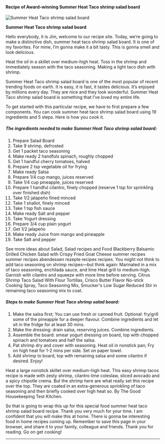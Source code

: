             

#### Recipe of Award-winning Summer Heat Taco shrimp salad board

![Summer Heat Taco shrimp salad board](https://img-global.cpcdn.com/recipes/9c6b0598b385940e/751x532cq70/summer-heat-taco-shrimp-salad-board-recipe-main-photo.jpg)

**Summer Heat Taco shrimp salad board**

Hello everybody, it is Jim, welcome to our recipe site. Today, we’re going to make a distinctive dish, summer heat taco shrimp salad board. It is one of my favorites. For mine, I’m gonna make it a bit tasty. This is gonna smell and look delicious.

Heat the oil in a skillet over medium-high heat. Toss in the shrimp and immediately season with the taco seasoning. Making a light taco dish with shrimp.

Summer Heat Taco shrimp salad board is one of the most popular of recent trending foods on earth. It is easy, it is fast, it tastes delicious. It’s enjoyed by millions every day. They are nice and they look wonderful. Summer Heat Taco shrimp salad board is something that I’ve loved my entire life.

To get started with this particular recipe, we have to first prepare a few components. You can cook summer heat taco shrimp salad board using 19 ingredients and 5 steps. Here is how you cook it.

##### The ingredients needed to make Summer Heat Taco shrimp salad board:

1.  Prepare Salad Board
2.  Take 9 shrimp, defrosted
3.  Get 1 packet taco seasoning
4.  Make ready 2 handfuls spinach, roughly chopped
5.  Get 1 handful cherry tomatoes, halved
6.  Prepare 2 tsp vegetable oil for frying
7.  Make ready Salsa
8.  Prepare 1/4 cup mango, juices reserved
9.  Take 1/4 cup pineapple, juices reserved
10.  Prepare 1 handful cilantro, finely chopped (reserve 1 tsp for sprinkling over finished dish)
11.  Take 1/2 jalapeño fined minced
12.  Take 1 shallot, finely minced
13.  Take 1 tsp fish sauce
14.  Make ready Salt and pepper
15.  Take Yogurt dressing
16.  Prepare 3/4 cup plain yogurt
17.  Get 1/2 jalapeño
18.  Make ready Juice from mango and pineapple
19.  Take Salt and pepper

See more ideas about Salad, Salad recipes and Food Blackberry Balsamic Grilled Chicken Salad with Crispy Fried Goat Cheese summer recipes summer recipes abendessen rezepte recipes recipes. You might not think to add taco seasoning on shrimp recipes—but think again: Marinated in a mix of taco seasoning, enchilada sauce, and lime Heat grill to medium-high. Garnish with cilantro and squeeze with more lime before serving. Citrus Shrimp Taco Salad With Flour Tortillas, Crisco Butter Flavor No-stick Cooking Spray, Taco Seasoning Mix, Smucker's Low Sugar Reduced Stir in remaining taco seasoning mix to coat.

##### Steps to make Summer Heat Taco shrimp salad board:

1.  Make the salsa first; You can use fresh or canned fruit. Optional: fry/grill some of the pineapple for a deeper flavour. Combine ingredients and let sit in the fridge for at least 30 mins.
2.  Make the dressing: drain salsa, reserving juices. Combine ingredients.
3.  Assemble the board: smear yogurt dressing on board, top with chopped spinach and tomatoes and half the salsa.
4.  Pat shrimp dry and cover with seasoning. Heat oil in nonstick pan; Fry on high heat for 1-2 mins per side. Set on paper towel.
5.  Add shrimp to board, top with remaining salsa and some cilantro if desired. Enjoy!

Heat a large nonstick skillet over medium-high heat. This easy shrimp tacos recipe is made with zesty shrimp, cilantro lime coleslaw, sliced avocado and a spicy chipotle crema. But the shrimp here are what really set this recipe over the top. They are coated in an extra-generous sprinkling of taco seasoning and then briefly cooked over high heat so. By The Good Housekeeping Test Kitchen.

So that is going to wrap this up for this special food summer heat taco shrimp salad board recipe. Thank you very much for your time. I am confident that you will make this at home. There is gonna be interesting food in home recipes coming up. Remember to save this page in your browser, and share it to your family, colleague and friends. Thank you for reading. Go on get cooking!

* * *